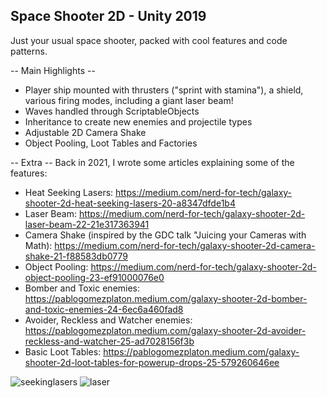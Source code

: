 ## Space Shooter 2D - Unity 2019
Just your usual space shooter, packed with cool features and code patterns.

-- Main Highlights --
- Player ship mounted with thrusters ("sprint with stamina"), a shield, various firing modes, including a giant laser beam!
- Waves handled through ScriptableObjects
- Inheritance to create new enemies and projectile types
- Adjustable 2D Camera Shake
- Object Pooling, Loot Tables and Factories

-- Extra --
Back in 2021, I wrote some articles explaining some of the features:
- Heat Seeking Lasers: https://medium.com/nerd-for-tech/galaxy-shooter-2d-heat-seeking-lasers-20-a8347dfde1b4
- Laser Beam: https://medium.com/nerd-for-tech/galaxy-shooter-2d-laser-beam-22-21e317363941
- Camera Shake (inspired by the GDC talk "Juicing your Cameras with Math): https://medium.com/nerd-for-tech/galaxy-shooter-2d-camera-shake-21-f88583db0779
- Object Pooling: https://medium.com/nerd-for-tech/galaxy-shooter-2d-object-pooling-23-ef91000076e0
- Bomber and Toxic enemies: https://pablogomezplaton.medium.com/galaxy-shooter-2d-bomber-and-toxic-enemies-24-6ec6a460fad8
- Avoider, Reckless and Watcher enemies: https://pablogomezplaton.medium.com/galaxy-shooter-2d-avoider-reckless-and-watcher-25-ad7028156f3b
- Basic Loot Tables: https://pablogomezplaton.medium.com/galaxy-shooter-2d-loot-tables-for-powerup-drops-25-579260646ee

![seekinglasers](https://github.com/IIMass/SpaceShooter2D/assets/47413039/9ff0d8d3-2a93-483d-8ddd-98d3fc26842e)
![laser](https://github.com/IIMass/SpaceShooter2D/assets/47413039/0c2b4f85-32d2-4892-aa40-8266be90aa1a)
